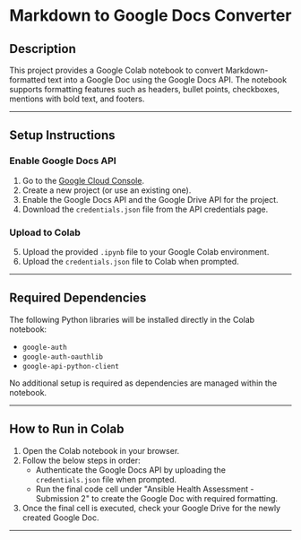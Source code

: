 
# Markdown to Google Docs Converter

## Description
This project provides a Google Colab notebook to convert Markdown-formatted text into a Google Doc using the Google Docs API. The notebook supports formatting features such as headers, bullet points, checkboxes, mentions with bold text, and footers.

---

## Setup Instructions

### Enable Google Docs API
1. Go to the [Google Cloud Console](https://console.cloud.google.com/).
2. Create a new project (or use an existing one).
3. Enable the Google Docs API and the Google Drive API for the project.
4. Download the `credentials.json` file from the API credentials page.

### Upload to Colab
5. Upload the provided `.ipynb` file to your Google Colab environment.
6. Upload the `credentials.json` file to Colab when prompted.

---

## Required Dependencies
The following Python libraries will be installed directly in the Colab notebook:
- `google-auth`
- `google-auth-oauthlib`
- `google-api-python-client`

No additional setup is required as dependencies are managed within the notebook.

---

## How to Run in Colab
1. Open the Colab notebook in your browser.
2. Follow the below steps in order:
   - Authenticate the Google Docs API by uploading the `credentials.json` file when prompted.
   - Run the final code cell under "Ansible Health Assessment - Submission 2" to create the Google Doc with required formatting.
3. Once the final cell is executed, check your Google Drive for the newly created Google Doc.

---
